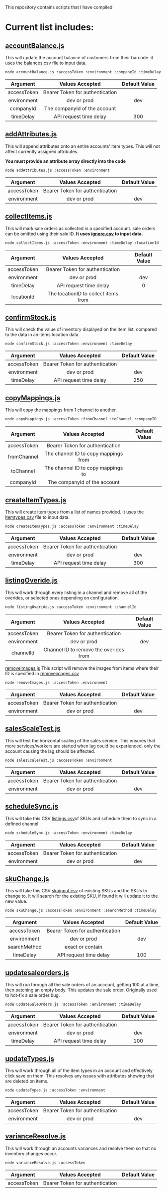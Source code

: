 This repository contains scripts that I have compiled

Current list includes:
===
[accountBalance.js](https://github.com/N4NO1/script/blob/main/Stokly-Scripts/accountBalance.js)
---
This will update the account balance of customers from their barcode.  it uses the [balances.csv](https://github.com/N4NO1/script/blob/main/Stokly-Scripts/Input%20CSVs/balances.csv) file to input data.

```node
node accountBalance.js :accessToken :environment :companyId :timeDelay
```
|Argument|Values Accepted|Default Value|
|:---:|:---:|:---:|
|accessToken|Bearer Token for authentication|
|environment|dev or prod|dev|
|companyId|The companyId of the account|
|timeDelay|API request time delay|300

[addAttributes.js](https://github.com/N4NO1/script/blob/main/Stokly-Scripts/addAttributes.js)
---
This will append attributes onto an entire accounts' item types.  This will not affect currently assigned attributes.

**You must provide an attribute array directly into the code**

```node
node addAttributes.js :accessToken :environment
```
|Argument|Values Accepted|Default Value|
|:---:|:---:|:---:|
|accessToken|Bearer Token for authentication|
|environment|dev or prod|dev|



[collectItems.js](https://github.com/N4NO1/script/blob/main/Stokly-Scripts/collectItems.js)
---
This will mark sale orders as collected in a specified account.  sale orders can be omitted using their sale ID.  **It uses [ignore.csv](https://github.com/N4NO1/script/blob/main/Stokly-Scripts/Input%20CSVs/ignore.csv) to input data.**

```node
node collectItems.js :accessToken :environment :timeDelay :locationId
```
|Argument|Values Accepted|Default Value|
|:---:|:---:|:---:|
|accessToken|Bearer Token for authentication|
|environment|dev or prod|dev|
|timeDelay|API request time delay|0
|locationId|The locationID to collect items from|

[confirmStock.js](https://github.com/N4NO1/script/blob/main/Stokly-Scripts/conmfirmStock.js)
---
This will check the value of inventory displayed on the item list, compared to the data in an items location data.

```node
node confirmStock.js :accessToken :environment :timeDelay
```
|Argument|Values Accepted|Default Value|
|:---:|:---:|:---:|
|accessToken|Bearer Token for authentication|
|environment|dev or prod|dev|
|timeDelay|API request time delay|250

[copyMappings.js](https://github.com/N4NO1/script/blob/main/Stokly-Scripts/copyMappings.js)
---
This will copy the mappings from 1 channel to another. 

```node
node copyMappings.js :accessToken :fromChannel :toChannel :companyID
```
|Argument|Values Accepted|Default Value|
|:---:|:---:|:---:|
|accessToken|Bearer Token for authentication|
|fromChannel|The channel ID to copy mappings from|
|toChannel|The channel ID to copy mappings to|
|companyId|The companyId of the account|

[createItemTypes.js](https://github.com/N4NO1/script/blob/main/Stokly-Scripts/createItemTypes.js)
---
This will create item types from a list of names provided. It uses the [itemtypes.csv](https://github.com/N4NO1/script/blob/main/Stokly-Scripts/Input%20CSVs/itemtypes.csv) file to input data.

```node
node createItemTypes.js :accessToken :environment :timeDelay
```
|Argument|Values Accepted|Default Value|
|:---:|:---:|:---:|
|accessToken|Bearer Token for authentication|
|environment|dev or prod|dev|
|timeDelay|API request time delay|300|

[listingOveride.js](https://github.com/N4NO1/script/blob/main/Stokly-Scripts/listingOveride.js)
---
This will work through every listing in a channel and remove all of the overides, or selected ones depending on configuration.

```node
node listingOveride.js :accessToken :environment :channelId
```
|Argument|Values Accepted|Default Value|
|:---:|:---:|:---:|
|accessToken|Bearer Token for authentication|
|environment|dev or prod|dev|
|channelId|Channel ID to remove the overides from|

[removeImages.js](https://github.com/N4NO1/script/blob/main/Stokly-Scripts/removeImages.js)
This script will remove the images from items where their ID is specified in [removeimages.csv](https://github.com/N4NO1/script/blob/main/Stokly-Scripts/Input%20CSVs/removeimages.csv) 

```node
node removeImages.js :accessToken :environment
```
|Argument|Values Accepted|Default Value|
|:---:|:---:|:---:|
|accessToken|Bearer Token for authentication|
|environment|dev or prod|dev|

[salesScaleTest.js](https://github.com/N4NO1/script/blob/main/Stokly-Scripts/salesScaleTest.js)
---
This will test the horizontal scaling of the sales service. This ensures that more services/workers are started when lag could be experienced. only the account causing the lag should be affected.

```node
node salesScaleTest.js :accessToken :environment
```
|Argument|Values Accepted|Default Value|
|:---:|:---:|:---:|
|accessToken|Bearer Token for authentication|
|environment|dev or prod|dev|

[scheduleSync.js](https://github.com/N4NO1/script/blob/main/Stokly-Scripts/scheduleSync.js)
---
This will take this CSV [listings.csv](https://github.com/N4NO1/script/blob/main/Stokly-Scripts/Input%20CSVs/listings.csv)of SKUs and schedule them to sync in a defined channel

```node
node scheduleSync.js :accessToken :environment :timeDelay
```
|Argument|Values Accepted|Default Value|
|:---:|:---:|:---:|
|accessToken|Bearer Token for authentication|
|environment|dev or prod|dev|

[skuChange.js](https://github.com/N4NO1/script/blob/main/Stokly-Scripts/skuChange.js)
---
This will take this CSV [skuinput.csv](https://github.com/N4NO1/script/blob/main/Stokly-Scripts/Input%20CSVs/skuinput.csv) of existing SKUs and the SKUs to change to.  It will search for the existing SKU, if found it will update it to the new value.

```node
node skuChange.js :accessToken :environment :searchMethod :timeDelay
```
|Argument|Values Accepted|Default Value|
|:---:|:---:|:---:|
|accessToken|Bearer Token for authentication|
|environment|dev or prod|dev|
|searchMethod|exact or contain|
|timeDelay|API request time delay|100|

[updatesaleorders.js](https://github.com/N4NO1/script/blob/main/Stokly-Scripts/updatesaleorders.js)
---
This will run through all the sale orders of an account, getting 100 at a time, then patching an empty body.  This updates the sale order.  Originally used to hot-fix a sale order bug.

```node
node updateSaleOrders.js :accessToken :environment :timeDelay
```
|Argument|Values Accepted|Default Value|
|:---:|:---:|:---:|
|accessToken|Bearer Token for authentication|
|environment|dev or prod|dev|
|timeDelay|API request time delay|100|

[updateTypes.js](https://github.com/N4NO1/script/blob/main/Stokly-Scripts/updateTypes.js)
---
This will work through all of the item types in an account and effectively click save on them.  This resolves any issues with attributes showing that are deleted on items.

```node
node updateTypes.js :accessToken :environment
```
|Argument|Values Accepted|Default Value|
|:---:|:---:|:---:|
|accessToken|Bearer Token for authentication|
|environment|dev or prod|dev|

[varianceResolve.js](https://github.com/N4NO1/script/blob/main/Stokly-Scripts/varianceResolve.js)
---
This will work through an accounts variances and resolve them so that no inventory changes occur.

```node
node varianceResolve.js :accessToken
```
|Argument|Values Accepted|Default Value|
|:---:|:---:|:---:|
|accessToken|Bearer Token for authentication|